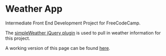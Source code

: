 # Weather App
Intermediate Front End Development Project for FreeCodeCamp.

The [simpleWeather jQuery plugin](http://simpleweatherjs.com/) is used to pull in weather information for this project.

A working version of this page can be found [here](https://vanillaslice.github.io/WeatherApp/).
